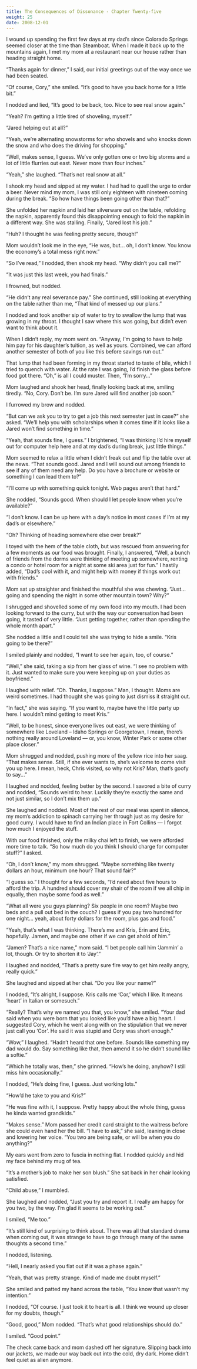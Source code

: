 ```yaml
---
title: The Consequences of Dissonance - Chapter Twenty-five
weight: 25
date: 2008-12-01
---
```


I wound up spending the first few days at my dad’s since Colorado
Springs seemed closer at the time than Steamboat. When I made it back up
to the mountains again, I met my mom at a restaurant near our house
rather than heading straight home.

“Thanks again for dinner,” I said, our initial greetings out of the way
once we had been seated.

“Of course, Cory,” she smiled. “It’s good to have you back home for a
little bit.”

I nodded and lied, “It’s good to be back, too. Nice to see real snow
again.”

“Yeah? I’m getting a little tired of shoveling, myself.”

“Jared helping out at all?”

“Yeah, we’re alternating snowstorms for who shovels and who knocks down
the snow and who does the driving for shopping.”

“Well, makes sense, I guess. We’ve only gotten one or two big storms and
a lot of little flurries out east. Never more than four inches.”

“Yeah,” she laughed. “That’s not real snow at all.”

I shook my head and sipped at my water. I had had to quell the urge to
order a beer. Never mind my mom, I was still only eighteen with nineteen
coming during the break. “So how have things been going other than
that?”

She unfolded her napkin and laid her silverware out on the table,
refolding the napkin, apparently found this disappointing enough to fold
the napkin in a different way. She was stalling. Finally, “Jared lost
his job.”

“Huh? I thought he was feeling pretty secure, though!”

Mom wouldn’t look me in the eye, “He was, but... oh, I don’t know. You
know the economy’s a total mess right now.”

“So I’ve read,” I nodded, then shook my head. “Why didn’t you call me?”

“It was just this last week, you had finals.”

I frowned, but nodded.

“He didn’t any real severance pay.” She continued, still looking at
everything on the table rather than me, “That kind of messed up our
plans.”

I nodded and took another sip of water to try to swallow the lump that
was growing in my throat. I thought I saw where this was going, but
didn’t even want to think about it.

When I didn’t reply, my mom went on. “Anyway, I’m going to have to help
him pay for his daughter’s tuition, as well as yours. Combined, we can
afford another semester of both of you like this before savings run
out.”

That lump that had been forming in my throat started to taste of bile,
which I tried to quench with water. At the rate I was going, I’d finish
the glass before food got there. “Oh,” is all I could muster. Then, “I’m
sorry...”

Mom laughed and shook her head, finally looking back at me, smiling
tiredly. “No, Cory. Don’t be. I’m sure Jared will find another job
soon.”

I furrowed my brow and nodded.

“But can we ask you to try to get a job this next semester just in
case?” she asked. “We’ll help you with scholarships when it comes time
if it looks like a Jared won’t find something in time.”

“Yeah, that sounds fine, I guess.” I brightened, “I was thinking I’d
hire myself out for computer help here and at my dad’s during break,
just little things.”

Mom seemed to relax a little when I didn’t freak out and flip the table
over at the news. “That sounds good. Jared and I will sound out among
friends to see if any of them need any help. Do you have a brochure or
website or something I can lead them to?”

“I’ll come up with something quick tonight. Web pages aren’t that hard.”

She nodded, “Sounds good. When should I let people know when you’re
available?”

“I don’t know. I can be up here with a day’s notice in most cases if I’m
at my dad’s or elsewhere.”

“Oh? Thinking of heading somewhere else over break?”

I toyed with the hem of the table cloth, but was rescued from answering
for a few moments as our food was brought. Finally, I answered, “Well, a
bunch of friends from the dorms were thinking of meeting up somewhere,
renting a condo or hotel room for a night at some ski area just for
fun.” I hastily added, “Dad’s cool with it, and might help with money if
things work out with friends.”

Mom sat up straighter and finished the mouthful she was chewing.
“Just... going and spending the night in some other mountain town? Why?”

I shrugged and shovelled some of my own food into my mouth. I had been
looking forward to the curry, but with the way our conversation had been
going, it tasted of very little. “Just getting together, rather than
spending the whole month apart.”

She nodded a little and I could tell she was trying to hide a smile.
“Kris going to be there?”

I smiled plainly and nodded, “I want to see her again, too, of course.”

“Well,” she said, taking a sip from her glass of wine. “I see no problem
with it. Just wanted to make sure you were keeping up on your duties as
boyfriend.”

I laughed with relief. “Oh. Thanks, I suppose.” Man, I thought. Moms are
weird sometimes. I had thought she was going to just dismiss it straight
out.

“In fact,” she was saying. “If you want to, maybe have the little party
up here. I wouldn’t mind getting to meet Kris.”

“Well, to be honest, since everyone lives out east, we were thinking of
somewhere like Loveland – Idaho Springs or Georgetown, I mean, there’s
nothing really around Loveland — or, you know, Winter Park or some other
place closer.”

Mom shrugged and nodded, pushing more of the yellow rice into her saag.
“That makes sense. Still, if she ever wants to, she’s welcome to come
visit you up here. I mean, heck, Chris visited, so why not Kris? Man,
that’s goofy to say...”

I laughed and nodded, feeling better by the second. I savored a bite of
curry and nodded, “Sounds weird to hear. Luckily they’re exactly the
same and not just similar, so I don’t mix them up.”

She laughed and nodded. Most of the rest of our meal was spent in
silence, my mom’s addiction to spinach carrying her through just as my
desire for good curry. I would have to find an Indian place in Fort
Collins — I forgot how much I enjoyed the stuff.

With our food finished, only the milky chai left to finish, we were
afforded more time to talk. “So how much do you think I should charge
for computer stuff?” I asked.

“Oh, I don’t know,” my mom shrugged. “Maybe something like twenty
dollars an hour, minimum one hour? That sound fair?”

“I guess so.” I thought for a few seconds, “I’d need about five hours to
afford the trip. A hundred should cover my shair of the room if we all
chip in equally, then maybe some food as well.”

“What all were you guys planning? Six people in one room? Maybe two beds
and a pull out bed in the couch? I guess if you pay two hundred for one
night... yeah, about forty dollars for the room, plus gas and food.”

“Yeah, that’s what I was thinking. There’s me and Kris, Erin and Eric,
hopefully. Jamen, and maybe one other if we can get ahold of him.”

“Jamen? That’s a nice name,” mom said. “I bet people call him ‘Jammin’ a
lot, though. Or try to shorten it to ‘Jay’.”

I laughed and nodded, “That’s a pretty sure fire way to get him really
angry, really quick.”

She laughed and sipped at her chai. “Do you like your name?”

I nodded, “It’s alright, I suppose. Kris calls me ‘Cor,’ which I like.
It means ‘heart’ in Italian or somesuch.”

“Really? That’s why we named you that, you know,” she smiled. “Your dad
said when you were born that you looked like you’d have a big heart. I
suggested Cory, which he went along with on the stipulation that we
never just call you ‘Cor’. He said it was stupid and Cory was short
enough.”

“Wow,” I laughed. “Hadn’t heard that one before. Sounds like something
my dad would do. Say something like that, then amend it so he didn’t
sound like a softie.”

“Which he totally was, then,” she grinned. “How’s he doing, anyhow? I
still miss him occasionally.”

I nodded, “He’s doing fine, I guess. Just working lots.”

“How’d he take to you and Kris?”

“He was fine with it, I suppose. Pretty happy about the whole thing,
guess he kinda wanted grandkids.”

“Makes sense.” Mom passed her credit card straight to the waitress
before she could even hand her the bill. “I have to ask,” she said,
leaning in close and lowering her voice. “You two are being safe, or
will be when you do anything?”

My ears went from zero to fuscia in nothing flat. I nodded quickly and
hid my face behind my mug of tea.

“It’s a mother’s job to make her son blush.” She sat back in her chair
looking satisfied.

“Child abuse,” I mumbled.

She laughed and nodded, “Just you try and report it. I really am happy
for you two, by the way. I’m glad it seems to be working out.”

I smiled, “Me too.”

“It’s still kind of surprising to think about. There was all that
standard drama when coming out, it was strange to have to go through
many of the same thoughts a second time.”

I nodded, listening.

“Hell, I nearly asked you flat out if it was a phase again.”

“Yeah, that was pretty strange. Kind of made me doubt myself.”

She smiled and patted my hand across the table, “You know that wasn’t my
intention.”

I nodded, “Of course. I just took it to heart is all. I think we wound
up closer for my doubts, though.”

“Good, good,” Mom nodded. “That’s what good relationships should do.”

I smiled. “Good point.”

The check came back and mom dashed off her signature. Slipping back into
our jackets, we made our way back out into the cold, dry dark. Home
didn’t feel quiet as alien anymore.
